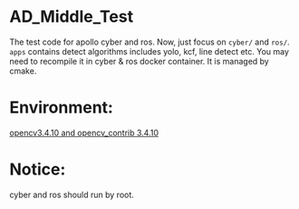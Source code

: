 # AD_Middle_Test
The test code for apollo cyber and ros.
Now, just focus on `cyber/` and `ros/`. 
`apps` contains detect algorithms includes yolo, kcf, line detect etc. You may need to recompile it in cyber & ros docker container. It is managed by cmake.

# Environment:
[opencv3.4.10 and opencv_contrib 3.4.10](https://blog.csdn.net/YuYunTan/article/details/85017065)

# Notice:
cyber and ros should run by root.
